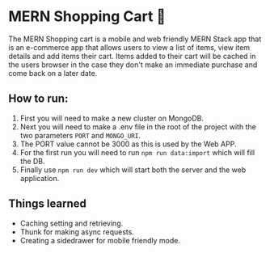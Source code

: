 # MERN Shopping Cart 🛒 

The MERN Shopping cart is a mobile and web friendly MERN Stack app that is an e-commerce app that allows users to view a list of items, view item details and add items their cart. Items added to their cart will be cached in the users browser in the case they don't make an immediate purchase and come back on a later date.

## How to run:
1. First you will need to make a new cluster on MongoDB.
2. Next you will need to make a .env file in the root of the project with the two parameters `PORT` and `MONGO_URI`.
3. The PORT value cannot be 3000 as this is used by the Web APP.
4. For the first run you will need to run `npm run data:import` which will fill the DB.
5. Finally use `npm run dev` which will start both the server and the web application.

## Things learned
* Caching setting and retrieving.
* Thunk for making async requests.
* Creating a sidedrawer for mobile friendly mode.
